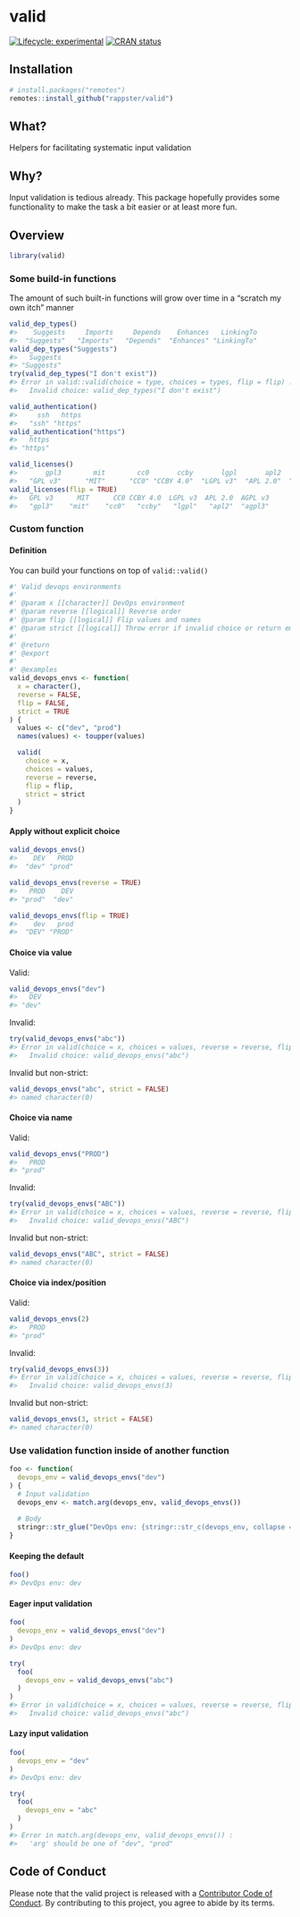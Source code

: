 
<!-- README.md is generated from README.Rmd. Please edit that file -->

# valid

<!-- badges: start -->

[![Lifecycle:
experimental](https://img.shields.io/badge/lifecycle-experimental-orange.svg)](https://www.tidyverse.org/lifecycle/#experimental)
[![CRAN
status](https://www.r-pkg.org/badges/version/valid)](https://CRAN.R-project.org/package=valid)
<!-- badges: end -->

## Installation

``` r
# install.packages("remotes")
remotes::install_github("rappster/valid")
```

## What?

Helpers for facilitating systematic input validation

## Why?

Input validation is tedious already. This package hopefully provides
some functionality to make the task a bit easier or at least more fun.

## Overview

``` r
library(valid)
```

### Some build-in functions

The amount of such built-in functions will grow over time in a “scratch
my own itch” manner

``` r
valid_dep_types()
#>    Suggests     Imports     Depends    Enhances   LinkingTo 
#>  "Suggests"   "Imports"   "Depends"  "Enhances" "LinkingTo"
valid_dep_types("Suggests")
#>   Suggests 
#> "Suggests"
try(valid_dep_types("I don't exist"))
#> Error in valid::valid(choice = type, choices = types, flip = flip) : 
#>   Invalid choice: valid_dep_types("I don't exist")

valid_authentication()
#>     ssh   https 
#>   "ssh" "https"
valid_authentication("https")
#>   https 
#> "https"

valid_licenses()
#>       gpl3        mit        cc0       ccby       lgpl       apl2      agpl3 
#>   "GPL v3"      "MIT"      "CC0" "CCBY 4.0"  "LGPL v3"  "APL 2.0"  "AGPL v3"
valid_licenses(flip = TRUE)
#>   GPL v3      MIT      CC0 CCBY 4.0  LGPL v3  APL 2.0  AGPL v3 
#>   "gpl3"    "mit"    "cc0"   "ccby"   "lgpl"   "apl2"  "agpl3"
```

### Custom function

#### Definition

You can build your functions on top of `valid::valid()`

``` r
#' Valid devops environments
#'
#' @param x [[character]] DevOps environment
#' @param reverse [[logical]] Reverse order
#' @param flip [[logical]] Flip values and names
#' @param strict [[logical]] Throw error if invalid choice or return empty
#'
#' @return
#' @export
#'
#' @examples
valid_devops_envs <- function(
  x = character(),
  reverse = FALSE,
  flip = FALSE,
  strict = TRUE
) {
  values <- c("dev", "prod")
  names(values) <- toupper(values)

  valid(
    choice = x,
    choices = values,
    reverse = reverse,
    flip = flip,
    strict = strict
  )
}
```

#### Apply without explicit choice

``` r
valid_devops_envs()
#>    DEV   PROD 
#>  "dev" "prod"
```

``` r
valid_devops_envs(reverse = TRUE)
#>   PROD    DEV 
#> "prod"  "dev"
```

``` r
valid_devops_envs(flip = TRUE)
#>    dev   prod 
#>  "DEV" "PROD"
```

#### Choice via value

Valid:

``` r
valid_devops_envs("dev")
#>   DEV 
#> "dev"
```

Invalid:

``` r
try(valid_devops_envs("abc"))
#> Error in valid(choice = x, choices = values, reverse = reverse, flip = flip,  : 
#>   Invalid choice: valid_devops_envs("abc")
```

Invalid but non-strict:

``` r
valid_devops_envs("abc", strict = FALSE)
#> named character(0)
```

#### Choice via name

Valid:

``` r
valid_devops_envs("PROD")
#>   PROD 
#> "prod"
```

Invalid:

``` r
try(valid_devops_envs("ABC"))
#> Error in valid(choice = x, choices = values, reverse = reverse, flip = flip,  : 
#>   Invalid choice: valid_devops_envs("ABC")
```

Invalid but non-strict:

``` r
valid_devops_envs("ABC", strict = FALSE)
#> named character(0)
```

#### Choice via index/position

Valid:

``` r
valid_devops_envs(2)
#>   PROD 
#> "prod"
```

Invalid:

``` r
try(valid_devops_envs(3))
#> Error in valid(choice = x, choices = values, reverse = reverse, flip = flip,  : 
#>   Invalid choice: valid_devops_envs(3)
```

Invalid but non-strict:

``` r
valid_devops_envs(3, strict = FALSE)
#> named character(0)
```

### Use validation function inside of another function

``` r
foo <- function(
  devops_env = valid_devops_envs("dev")
) {
  # Input validation
  devops_env <- match.arg(devops_env, valid_devops_envs())
  
  # Body
  stringr::str_glue("DevOps env: {stringr::str_c(devops_env, collapse = ', ')}")
}
```

#### Keeping the default

``` r
foo()
#> DevOps env: dev
```

#### Eager input validation

``` r
foo(
  devops_env = valid_devops_envs("dev")
)
#> DevOps env: dev
```

``` r
try(
  foo(
    devops_env = valid_devops_envs("abc")
  )
)
#> Error in valid(choice = x, choices = values, reverse = reverse, flip = flip,  : 
#>   Invalid choice: valid_devops_envs("abc")
```

#### Lazy input validation

``` r
foo(
  devops_env = "dev"
)
#> DevOps env: dev
```

``` r
try(
  foo(
    devops_env = "abc"
  )
)
#> Error in match.arg(devops_env, valid_devops_envs()) : 
#>   'arg' should be one of "dev", "prod"
```

## Code of Conduct

Please note that the valid project is released with a [Contributor Code
of
Conduct](https://contributor-covenant.org/version/2/0/CODE_OF_CONDUCT.html).
By contributing to this project, you agree to abide by its terms.
